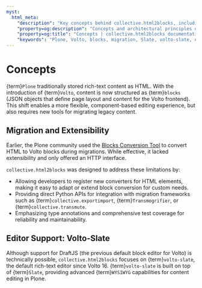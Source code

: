 ```yaml
---
myst:
  html_meta:
    "description": "Key concepts behind collective.html2blocks, including Volto blocks, migration, extensibility, and editor support."
    "property=og:description": "Concepts and architectural principles of collective.html2blocks for Plone and Volto."
    "property=og:title": "Concepts | collective.html2blocks documentation"
    "keywords": "Plone, Volto, blocks, migration, Slate, volto-slate, extensibility, concepts"
---
```


# Concepts

{term}`Plone` traditionally stored rich-text content as HTML. With the introduction of {term}`Volto`, content is now structured as {term}`blocks` (JSON objects that define page layout and content for the Volto frontend). This shift enables a more flexible, component-based editing experience, but also requires new tools for migrating legacy content.

## Migration and Extensibility

Earlier, the Plone community used the [Blocks Conversion Tool](https://github.com/plone/blocks-conversion-tool) to convert HTML to Volto blocks during migrations. While effective, it lacked extensibility and only offered an HTTP interface.

`collective.html2blocks` was designed to address these limitations by:

- Allowing developers to register new converters for HTML elements, making it easy to adapt or extend block conversion for custom needs.
- Providing direct Python APIs for integration with migration frameworks such as {term}`collective.exportimport`, {term}`Transmogrifier`, or {term}`collective.transmute`.
- Emphasizing type annotations and comprehensive test coverage for reliability and maintainability.

## Editor Support: Volto-Slate

Although support for DraftJS (the previous default block editor for Volto) is technically possible, `collective.html2blocks` focuses on {term}`volto-slate`, the default rich-text editor since Volto 16. {term}`volto-slate` is built on top of {term}`Slate`, providing advanced {term}`WYSIWYG` capabilities for content editing in Plone.
